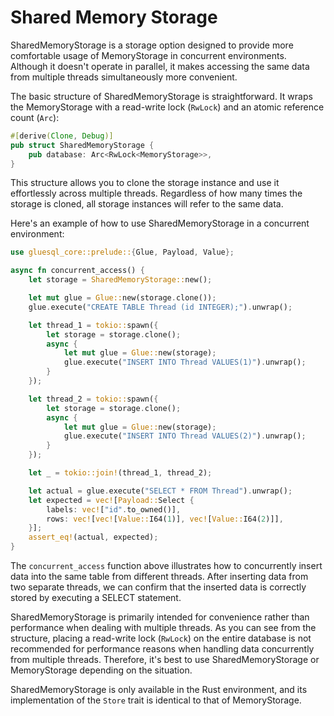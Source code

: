 # Shared Memory Storage

SharedMemoryStorage is a storage option designed to provide more comfortable usage of MemoryStorage in concurrent environments. Although it doesn't operate in parallel, it makes accessing the same data from multiple threads simultaneously more convenient.

The basic structure of SharedMemoryStorage is straightforward. It wraps the MemoryStorage with a read-write lock (`RwLock`) and an atomic reference count (`Arc`):

```rust
#[derive(Clone, Debug)]
pub struct SharedMemoryStorage {
    pub database: Arc<RwLock<MemoryStorage>>,
}
```

This structure allows you to clone the storage instance and use it effortlessly across multiple threads. Regardless of how many times the storage is cloned, all storage instances will refer to the same data.

Here's an example of how to use SharedMemoryStorage in a concurrent environment:

```rust
use gluesql_core::prelude::{Glue, Payload, Value};

async fn concurrent_access() {
    let storage = SharedMemoryStorage::new();

    let mut glue = Glue::new(storage.clone());
    glue.execute("CREATE TABLE Thread (id INTEGER);").unwrap();

    let thread_1 = tokio::spawn({
        let storage = storage.clone();
        async {
            let mut glue = Glue::new(storage);
            glue.execute("INSERT INTO Thread VALUES(1)").unwrap();
        }
    });

    let thread_2 = tokio::spawn({
        let storage = storage.clone();
        async {
            let mut glue = Glue::new(storage);
            glue.execute("INSERT INTO Thread VALUES(2)").unwrap();
        }
    });

    let _ = tokio::join!(thread_1, thread_2);

    let actual = glue.execute("SELECT * FROM Thread").unwrap();
    let expected = vec![Payload::Select {
        labels: vec!["id".to_owned()],
        rows: vec![vec![Value::I64(1)], vec![Value::I64(2)]],
    }];
    assert_eq!(actual, expected);
}
```

The `concurrent_access` function above illustrates how to concurrently insert data into the same table from different threads. After inserting data from two separate threads, we can confirm that the inserted data is correctly stored by executing a SELECT statement.

SharedMemoryStorage is primarily intended for convenience rather than performance when dealing with multiple threads. As you can see from the structure, placing a read-write lock (`RwLock`) on the entire database is not recommended for performance reasons when handling data concurrently from multiple threads. Therefore, it's best to use SharedMemoryStorage or MemoryStorage depending on the situation.

SharedMemoryStorage is only available in the Rust environment, and its implementation of the `Store` trait is identical to that of MemoryStorage.
